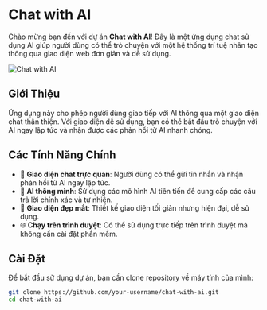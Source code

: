 # Chat with AI

Chào mừng bạn đến với dự án **Chat with AI**! Đây là một ứng dụng chat sử dụng AI giúp người dùng có thể trò chuyện với một hệ thống trí tuệ nhân tạo thông qua giao diện web đơn giản và dễ sử dụng.

![Chat with AI](https://th.bing.com/th/id/OIP.V6JFU3FY4S5kHcovu1cMuAHaE8?rs=1&pid=ImgDetMain) <!-- Đặt ảnh minh họa của dự án nếu có -->

## Giới Thiệu

Ứng dụng này cho phép người dùng giao tiếp với AI thông qua một giao diện chat thân thiện. Với giao diện dễ sử dụng, bạn có thể bắt đầu trò chuyện với AI ngay lập tức và nhận được các phản hồi từ AI nhanh chóng.

## Các Tính Năng Chính

- 💬 **Giao diện chat trực quan**: Người dùng có thể gửi tin nhắn và nhận phản hồi từ AI ngay lập tức.
- 🤖 **AI thông minh**: Sử dụng các mô hình AI tiên tiến để cung cấp các câu trả lời chính xác và tự nhiên.
- 🎨 **Giao diện đẹp mắt**: Thiết kế giao diện tối giản nhưng hiện đại, dễ sử dụng.
- 🌐 **Chạy trên trình duyệt**: Có thể sử dụng trực tiếp trên trình duyệt mà không cần cài đặt phần mềm.

## Cài Đặt

Để bắt đầu sử dụng dự án, bạn cần clone repository về máy tính của mình:

```bash
git clone https://github.com/your-username/chat-with-ai.git
cd chat-with-ai

